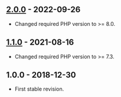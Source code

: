 ## [2.0.0] - 2022-09-26
- Changed required PHP version to >= 8.0.

## [1.1.0] - 2021-08-16
- Changed required PHP version to >= 7.3.

## 1.0.0 - 2018-12-30
- First stable revision.

[2.0.0]: https://github.com/themichaelhall/nicedump/compare/v1.1.0...v2.0.0
[1.1.0]: https://github.com/themichaelhall/nicedump/compare/v1.0.0...v1.1.0
